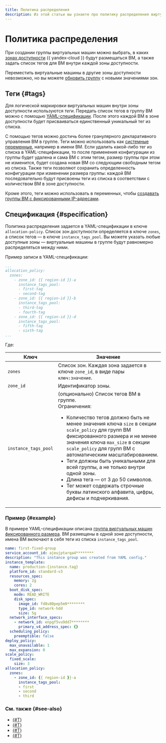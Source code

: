 ```yaml
---
title: Политика распределения
description: Из этой статьи вы узнаете про политику распределения виртуальных машин.
---
```


# Политика распределения


При создании группы виртуальных машин можно выбрать, в каких [зонах доступности](../../../../overview/concepts/geo-scope.md) {{ yandex-cloud }} будут размещаться ВМ, а также задать список тегов для ВМ внутри каждой зоны доступности.

Переместить виртуальные машины в другие зоны доступности невозможно, но вы можете [обновить группу](../../../operations/instance-groups/deploy/rolling-update.md) с новыми значениями зон.

## Теги {#tags}

Для логической маркировки виртуальных машин внутри зоны доступности используются _теги_. Передать список тегов в группу ВМ можно с помощью [YAML-спецификации](../specification.md). После этого каждой ВМ в зоне доступности будет присваиваться единственный уникальный тег из списка.

С помощью тегов можно достичь более гранулярного декларативного управления ВМ в группе. Теги можно использовать как [системные переменные](../variables-in-the-template.md#first-stage), например в имени ВМ. Если удалить какой-либо тег из списка в YAML-спецификации, то после применения конфигурации из группы будет удалена и сама ВМ с этим тегом, размер группы при этом не изменится, будет создана новая ВМ со следующим свободным тегом из списка. Также теги позволяют сохранить определенность конфигурации при изменении размера группы: каждой ВМ последовательно будут присвоены теги из списка в соответствии с количеством ВМ в зоне доступности.

Кроме этого, теги можно использовать в переменных, чтобы [создавать группы ВМ с фиксированными IP-адресами](../../../operations/instance-groups/create-with-fixed-ip.md).

## Спецификация {#specification}

Политика распределения задается в YAML-спецификации в ключе `allocation-policy`. Список зон доступности определяется в ключе `zones`, а список тегов — в ключе `instance_tags_pool`. Вы можете указать любые доступные зоны — виртуальные машины в группе будут равномерно распределяться между ними.

Пример записи в YAML-спецификации:

```yaml
...
allocation_policy:
  zones:
    - zone_id: {{ region-id }}-a
      instance_tags_pool:
      - first-tag
      - second-tag
    - zone_id: {{ region-id }}-b
      instance_tags_pool:
      - third-tag
      - fourth-tag
    - zone_id: {{ region-id }}-d
      instance_tags_pool:
      - fifth-tag
      - sixth-tag
...
```

Где:

Ключ | Значение
----- | -----
`zones` | Список зон. Каждая зона задается в ключе `zone_id`, в виде пары `ключ:значение`.
`zone_id` | Идентификатор зоны.
`instance_tags_pool` | (опционально) Список тегов ВМ в группе.<br/>Ограничения:<ul><li>Количество тегов должно быть не менее значения ключа `size` в секции `scale_policy` для групп ВМ фиксированного размера и не менее значения ключа `max_size` в секции `scale_policy` для групп ВМ с автоматическим масштабированием.</li><li>Теги должны быть уникальными для всей группы, а не только внутри одной зоны.</li><li>Длина тега — от 3 до 50 символов.</li><li>Тег может содержать строчные буквы латинского алфавита, цифры, дефисы и подчеркивания.</li></ul>

### Пример {#example}

В примере YAML-спецификации описана [группа виртуальных машин фиксированного размера](../../../operations/instance-groups/create-fixed-group.md). ВМ размещены в одной зоне доступности, имена ВМ включают в себя теги из списка `instance_tags_pool`.

```yaml
name: first-fixed-group
service_account_id: ajeujptarqa4********
description: "This instance group was created from YAML config."
instance_template:
  name: production-{instance.tag}
  platform_id: standard-v3
  resources_spec:
    memory: 2g
    cores: 2
  boot_disk_spec:
    mode: READ_WRITE
    disk_spec:
      image_id: fd8v80pep5m9********
      type_id: network-hdd
      size: 5g
  network_interface_specs:
    - network_id: enpgf5vu9dd7********
      primary_v4_address_spec: {}
  scheduling_policy:
    preemptible: false
deploy_policy:
  max_unavailable: 1
  max_expansion: 0
scale_policy:
  fixed_scale:
    size: 3
allocation_policy:
  zones:
    - zone_id: {{ region-id }}-a
      instance_tags_pool:
      - first
      - second
      - third
```

### См. также {#see-also}

* [{#T}](healing-policy.md)
* [{#T}](scale-policy.md)
* [{#T}](deploy-policy.md)
* [{#T}](../../../operations/instance-groups/create-with-fixed-ip.md)

